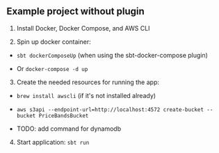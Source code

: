 ## Example project without plugin

1. Install Docker, Docker Compose, and AWS CLI

2. Spin up docker container:

- `sbt dockerComposeUp` (when using the sbt-docker-compose plugin)

- Or `docker-compose -d up`

3. Create the needed resources for running the app:

- `brew install awscli` (if it's not installed already)

- `aws s3api --endpoint-url=http://localhost:4572 create-bucket --bucket PriceBandsBucket`

- TODO: add command for dynamodb

4. Start application: `sbt run`